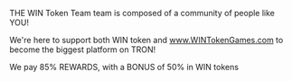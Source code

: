 THE WIN Token Team team is composed of a community of people like YOU!

We're here to support both WIN token and www.WINTokenGames.com to become the biggest platform on TRON!

We pay 85% REWARDS, with a BONUS of 50% in WIN tokens
